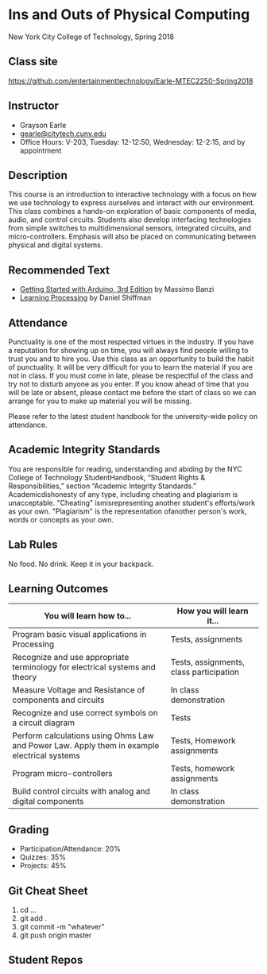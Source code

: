 # Ins and Outs of Physical Computing
New York City College of Technology, Spring 2018

## Class site
https://github.com/entertainmenttechnology/Earle-MTEC2250-Spring2018

## Instructor
+ Grayson Earle
+ gearle@citytech.cuny.edu
+ Office Hours: V-203, Tuesday: 12-12:50, Wednesday: 12-2:15, and by appointment

## Description
This course is an introduction to interactive technology with a focus on how we use technology to express ourselves and interact with our environment. This class combines a hands-on exploration of basic components of media, audio, and control circuits. Students also develop interfacing technologies from simple switches to multidimensional sensors, integrated circuits, and micro-controllers. Emphasis will also be placed on communicating between physical and digital systems.

## Recommended Text
+ [Getting Started with Arduino, 3rd Edition](https://www.amazon.com/Getting-Started-Arduino-Massimo-Banzi/dp/1449309879) by Massimo Banzi
+ [Learning Processing](http://learningprocessing.com/) by Daniel Shiffman

## Attendance
Punctuality is one of the most respected virtues in the industry. If you have a reputation for showing up on time, you will always find people willing to trust you and to hire you. Use this class as an opportunity to build the habit of punctuality. It will be very difficult for you to learn the material if you are not in class. If you must come in late, please be respectful of the class and try not to disturb anyone as you enter. If you know ahead of time that you will be late or absent, please contact me before the start of class so we can arrange for you to make up material you will be missing.

Please refer to the latest student handbook for the university-wide policy on attendance.

## Academic Integrity Standards
You are responsible for reading, understanding and abiding by the NYC College of Technology StudentHandbook, “Student Rights & Responsibilities,” section “Academic Integrity Standards.” Academicdishonesty of any type, including cheating and plagiarism is unacceptable. "Cheating" ismisrepresenting another student's efforts/work as your own. "Plagiarism" is the representation ofanother person's work, words or concepts as your own.

## Lab Rules
No food. No drink. Keep it in your backpack.

## Learning Outcomes
| You will learn how to... | How you will learn it... |
|--------------------------|--------------------------|
| Program basic visual applications in Processing | Tests, assignments |
| Recognize and use appropriate terminology for electrical systems and theory | Tests, assignments, class participation |
| Measure Voltage and Resistance of components and circuits | In class demonstration |
| Recognize and use correct symbols on a circuit diagram | Tests |
| Perform calculations using Ohms Law and Power Law. Apply them in example electrical systems | Tests, Homework assignments |
| Program micro-controllers | Tests, homework assignments |
| Build control circuits with analog and digital components | In class demonstration |

## Grading
+ Participation/Attendance: 20%
+ Quizzes: 35%
+ Projects: 45%

## Git Cheat Sheet

1. cd ...
2. git add .
3. git commit -m "whatever"
4. git push origin master

## Student Repos
